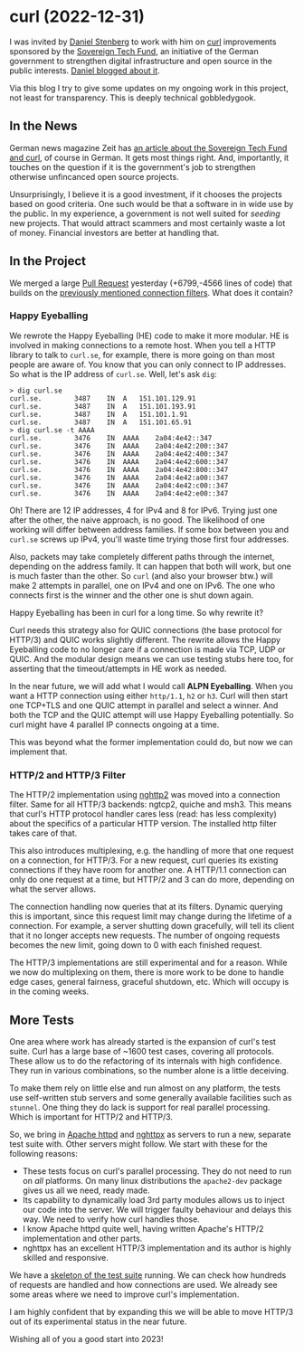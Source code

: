 # curl (2022-12-31)

I was invited by [Daniel Stenberg](https://daniel.haxx.se) to work with him on [curl](https://curl.se) improvements sponsored by the [Sovereign Tech Fund](https://sovereigntechfund.de), an initiative of the German government to strengthen digital infrastructure and open source in the public interests. [Daniel blogged about it](https://daniel.haxx.se/blog/2022/10/19/funded-curl-improvements/).

Via this blog I try to give some updates on my ongoing work in this project, not least for transparency. This is deeply technical gobbledygook.

## In the News

German news magazine Zeit has [an article about the Sovereign Tech Fund and curl](https://www.zeit.de/digital/internet/2022-12/open-source-software-sovereign-tech-fund-foerderung/komplettansicht), of course in German. It gets most things right. And, importantly, it touches on the question if it is the government's job to strengthen otherwise unfincanced open source projects.

Unsurprisingly, I believe it is a good investment, if it chooses the projects based on good criteria. One such would be that a software in in wide use by the public. In my experience, a government is not well suited for *seeding* new projects. That would attract scammers and most certainly waste a lot of money. Financial investors are better at handling that.

## In the Project

We merged a large [Pull Request](https://github.com/curl/curl/pull/10141) yesterday (+6799,-4566 lines of code) that builds on the [previously mentioned connection filters](curl-2022-11-29.md). What does it contain?

### Happy Eyeballing

We rewrote the Happy Eyeballing (HE) code to make it more modular. HE is involved in making connections to a remote host. When you tell a HTTP library to talk to `curl.se`, for example, there is more going on than most people are aware of. You know that you can only connect to IP addresses. So what is the IP address of `curl.se`. Well, let's ask `dig`:

```
> dig curl.se
curl.se.		3487	IN	A	151.101.129.91
curl.se.		3487	IN	A	151.101.193.91
curl.se.		3487	IN	A	151.101.1.91
curl.se.		3487	IN	A	151.101.65.91
> dig curl.se -t AAAA
curl.se.		3476	IN	AAAA	2a04:4e42::347
curl.se.		3476	IN	AAAA	2a04:4e42:200::347
curl.se.		3476	IN	AAAA	2a04:4e42:400::347
curl.se.		3476	IN	AAAA	2a04:4e42:600::347
curl.se.		3476	IN	AAAA	2a04:4e42:800::347
curl.se.		3476	IN	AAAA	2a04:4e42:a00::347
curl.se.		3476	IN	AAAA	2a04:4e42:c00::347
curl.se.		3476	IN	AAAA	2a04:4e42:e00::347
```

Oh! There are 12 IP addresses, 4 for IPv4 and 8 for IPv6. Trying just one after the other, the naive approach, is no good. The likelihood of one working will differ between address families. If some box between you and `curl.se` screws up IPv4, you'll waste time trying those first four addresses.

Also, packets may take completely different paths through the internet, depending on the address family. It can happen that both will work, but one is much faster than the other. So `curl` (and also your browser btw.) will make 2 attempts in parallel, one on IPv4 and one on IPv6. The one who connects first is the winner and the other one is shut down again.

Happy Eyeballing has been in curl for a long time. So why rewrite it?

Curl needs this strategy also for QUIC connections (the base protocol for HTTP/3) and QUIC works slightly different. The rewrite allows the Happy Eyeballing code to no longer care if a connection is made via TCP, UDP or QUIC. And the modular design means we can use testing stubs here too, for asserting that the timeout/attempts in HE work as needed.

In the near future, we will add what I would call **ALPN Eyeballing**. When you want a HTTP connection using either `http/1.1`, `h2` or `h3`. Curl will then start one TCP+TLS and one QUIC attempt in parallel and select a winner. And both the TCP and the QUIC attempt will use Happy Eyeballing potentially. So curl might have 4 parallel IP connects ongoing at a time.

This was beyond what the former implementation could do, but now we can implement that.

### HTTP/2 and HTTP/3 Filter

The HTTP/2 implementation using [nghttp2](https://nghttp2.org) was moved into a connection filter. Same for all HTTP/3 backends: ngtcp2, quiche and msh3. This means that curl's HTTP protocol handler cares less (read: has less complexity) about the specifics of a particular HTTP version. The installed http filter takes care of that.

This also introduces multiplexing, e.g. the handling of more that one request on a connection, for HTTP/3. For a new request, curl queries its existing connections if they have room for another one. A HTTP/1.1 connection can only do one request at a time, but HTTP/2 and 3 can do more, depending on what the server allows. 

The connection handling now queries that at its filters. Dynamic querying this is important, since this request limit
may change during the lifetime of a connection. For example, a server shutting down gracefully, will tell its client that it no longer accepts new requests. The number of ongoing requests becomes the new limit, going down to 0 with each finished request.

The HTTP/3 implementations are still experimental and for a reason. While we now do multiplexing on them, there is more work to be done to handle edge cases, general fairness, graceful shutdown, etc. Which will occupy is in the coming weeks.

## More Tests

One area where work has already started is the expansion of curl's test suite. Curl has a large base of ~1600 test cases, covering all protocols. These allow us to do the refactoring of its internals with high confidence. They run in various combinations, so the number alone is a little deceiving.

To make them rely on little else and run almost on any platform, the tests use self-written stub servers and some generally available facilities such as `stunnel`. One thing they do lack is support for real parallel processing. Which is important for HTTP/2 and HTTP/3.

So, we bring in [Apache httpd](https://httpd.apache.org) and [nghttpx](https://nghttp2.org/documentation/nghttpx-howto.html) as servers to run a new, separate test suite with. Other servers might follow. We start with these for the following reasons:

* These tests focus on curl's parallel processing. They do not need to run on *all* platforms. On many linux distributions the `apache2-dev` package gives us all we need, ready made.
* Its capability to dynamically load 3rd party modules allows us to inject our code into the server. We will trigger faulty behaviour and delays this way. We need to verify how curl handles those.
* I know Apache httpd quite well, having written Apache's HTTP/2 implementation and other parts.
* nghttpx has an excellent HTTP/3 implementation and its author is highly skilled and responsive.

We have a [skeleton of the test suite](https://github.com/curl/curl/pull/10175) running. We can check how hundreds of requests are handled and how connections are used. We already see some areas where we need to improve curl's implementation.

I am highly confident that by expanding this we will be able to move HTTP/3 out of its experimental status in the near future.


Wishing all of you a good start into 2023!